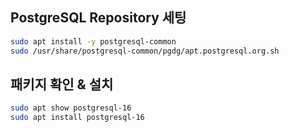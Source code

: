 ## PostgreSQL Repository 세팅
```sh
sudo apt install -y postgresql-common
sudo /usr/share/postgresql-common/pgdg/apt.postgresql.org.sh
```

## 패키지 확인 & 설치
```sh
sudo apt show postgresql-16
sudo apt install postgresql-16
```